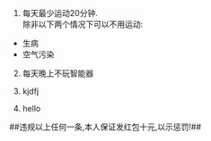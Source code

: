 1. 每天最少运动20分钟.    
除非以下两个情况下可以不用运动:
  * 生病
  * 空气污染  

2. 每天晚上不玩智能器

5. kjdfj

10. hello  

##违规以上任何一条,本人保证发红包十元,以示惩罚!##
